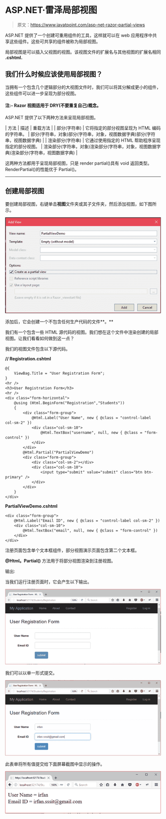 # ASP.NET·雷泽局部视图

> 原文：<https://www.javatpoint.com/asp-net-razor-partial-views>

ASP.NET 提供了一个创建可重用组件的工具，这样就可以在 web 应用程序中共享这些组件。这些可共享的组件被称为局部视图。

局部视图是可以插入父视图的视图。该视图文件的扩展名与其他视图的扩展名相同 **.cshtml.**

## 我们什么时候应该使用局部视图？

当拥有一个包含几个逻辑部分的大视图文件时，我们可以将其分解成更小的组件，这些组件可以进一步呈现为部分视图。

#### 注:- Razor 视图适用于 DRY(不要重复自己)概念。

ASP.NET 提供了以下两种方法来呈现局部视图。

| 方法 | 描述 | 重载方法 |
| 部分(字符串) | 它将指定的部分视图呈现为 HTML 编码的字符串。 | 部分(字符串，对象)部分(字符串，对象，视图数据字典)部分(字符串，视图数据字典) |
| 渲染部分(字符串) | 它通过使用指定的 HTML 帮助程序呈现指定的部分视图。 | 渲染部分(字符串，对象)渲染部分(字符串，对象，视图数据字典)渲染部分(字符串，视图数据字典) |

这两种方法都用于呈现局部视图，只是 render partial()具有 void 返回类型。RenderPartial()的性能优于 Partial()。

* * *

## 创建局部视图

要创建局部视图，右键单击**视图**文件夹或其子文件夹，然后添加视图，如下图所示。

![ASP Razor partial views 1](img/aeb910b5c3b7c6727cb860ded27dc16e.png)

添加后，它会创建一个不包含任何生产代码的文件**。**

我们有一个包含一些 HTML 源代码的视图。我们想在这个文件中渲染创建的局部视图。让我们看看如何做到这一点？

我们的视图文件包含以下源代码。

**// Registration.cshtml**

```
@{
    ViewBag.Title = "User Registration Form";
}
<hr />
<h3>User Registration Form</h3>
<hr />
<div class="form-horizontal">
    @using (Html.BeginForm("Registration","Students"))
    {
        <div class="form-group">
            @Html.Label("User Name", new { @class = "control-label col-sm-2" })
            <div class="col-sm-10">
                @Html.TextBox("username", null, new { @class = "form-control" })
            </div>
        </div>
        @Html.Partial("PartialViewDemo") 
        <div class="form-group">
            <div class="col-sm-2"></div>
            <div class="col-sm-10">
                <input type="submit" value="submit" class="btn btn-primary" />
            </div>
        </div>
    }
</div>

```

**PartialViewDemo.cshtml**

```
<div class="form-group">
    @Html.Label("Email ID", new { @class = "control-label col-sm-2" })
    <div class="col-sm-10">
        @Html.TextBox("email", null, new { @class = "form-control" })
    </div>
</div>

```

注册页面包含单个文本框组件，部分视图演示页面包含第二个文本框。

**@Html。Partial()** 方法用于将部分视图渲染到注册视图。

输出:

当我们运行注册页面时，它会产生以下输出。

![ASP Razor partial views 2](img/d4904ae503d9f2ac1ffe65a9f2c66794.png)

我们可以以单一形式提交。

![ASP Razor partial views 3](img/5d5ab6cb56d12bdbcf9a9446431cbc10.png)

此表单将所有值提交给下面屏幕截图中显示的操作。

![ASP Razor partial views 4](img/f4a628041b4755b06e4ed0e4ddca59ce.png)